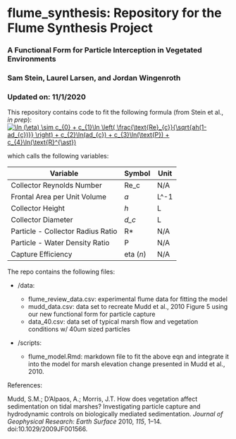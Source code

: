 # flume_synthesis: Repository for the Flume Synthesis Project

### A Functional Form for Particle Interception in Vegetated Environments 
### Sam Stein, Laurel Larsen, and Jordan Wingenroth
### Updated on: 11/1/2020


This repository contains code to fit the following formula (from Stein et al., *in prep*): 
<a href="https://www.codecogs.com/eqnedit.php?latex=\ln&space;(\eta)&space;\sim&space;c_{0}&space;&plus;&space;c_{1}\ln&space;\left(&space;\frac{\text{Re}_{c}}{\sqrt{ah(1-ad_{c})}}&space;\right)&space;&plus;&space;c_{2}\ln(ad_{c})&space;&plus;&space;c_{3}\ln(\text{P})&space;&plus;&space;c_{4}\ln(\text{R}^{\ast})" target="_blank"><img src="https://latex.codecogs.com/gif.latex?\ln&space;(\eta)&space;\sim&space;c_{0}&space;&plus;&space;c_{1}\ln&space;\left(&space;\frac{\text{Re}_{c}}{\sqrt{ah(1-ad_{c})}}&space;\right)&space;&plus;&space;c_{2}\ln(ad_{c})&space;&plus;&space;c_{3}\ln(\text{P})&space;&plus;&space;c_{4}\ln(\text{R}^{\ast})" title="\ln (\eta) \sim c_{0} + c_{1}\ln \left( \frac{\text{Re}_{c}}{\sqrt{ah(1-ad_{c})}} \right) + c_{2}\ln(ad_{c}) + c_{3}\ln(\text{P}) + c_{4}\ln(\text{R}^{\ast})" /></a>

which calls the following variables: 

| Variable | Symbol | Unit |
| ------ | ------ | ----- |
| Collector Reynolds Number | Re_c | N/A |
| Frontal Area per Unit Volume | *a* | L^-1
| Collector Height | *h* | L
| Collector Diameter | *d_c* | L
| Particle - Collector Radius Ratio | R* | N/A
| Particle - Water Density Ratio | P | N/A
| Capture Efficiency | eta (*n*)  | N/A

The repo contains the following files: 

* /data:
  + flume_review_data.csv: experimental flume data for fitting the model
  + mudd_data.csv: data set to recreate Mudd et al., 2010 Figure 5 using our new functional form for particle capture
  + data_40.csv: data set of typical marsh flow and vegetation conditions w/ 40um sized particles 
  
* /scripts:
  + flume_model.Rmd: markdown file to fit the above eqn and integrate it into the model for marsh elevation change presented in Mudd et al., 2010. 

References:

Mudd, S.M.;  D’Alpaos, A.;  Morris, J.T.   How does vegetation affect sedimentation on tidal marshes? Investigating particle capture and hydrodynamic controls on biologically mediated sedimentation. *Journal of Geophysical Research: Earth Surface* 2010, *115*, 1–14.  doi:10.1029/2009JF001566.
